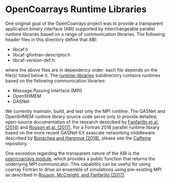 OpenCoarrays Runtime Libraries
==============================

One original goal of the OpenCoarrays project was to provide a transparent application binary interface (ABI) supported by interchangeable parallel runtime libraries based on a range of communication libraries.  The following header files in this directory define that ABI:

* libcaf.h
* libcaf-gfortran-descriptor.h
* libcaf-version-def.h: 

where the above files are in dependency order: each file depends on the file(s) listed below it.  The [runtime-libraries](./runtime-libraries) subdirectory contains runtimes based on the following communication libraries:

* Message Passing Interface (MPI)
* OpenSHMEM
* GASNet

We currently maintain, build, and test only the MPI runtime.  The GASNet and OpenSHMEM runtime library source code serve only to provide detailed, open-source documentation of the research described by [Fanfarillo et al. (2014)] and [Rouson et al. (2017)].  For a Fortran 2018 parallel runtime library based on the more recent GASNet-EX exascale networking middleware described by [Bonachea and Hargrove (2018)], please see the [Caffeine] repository.

One exception regarding the transparent nature of the ABI is the [opencoarrays module], which provides a public function that returns the underlying MPI communicator. This capability can be useful for using coarray Fortran to drive an ensemble of simulations using pre-existing MPI as described in [Rouson, McCreight, and Fanfarillo (2017)].

[Fanfarillo et al. (2014)]: http://dx.doi.org/10.1145/2676870.2676876
[Rouson et al. (2017)]: https://doi.org/10.1145/3144779.3169104
[Bonachea and Hargrove (2018)]: https://doi.org/10.25344/S4QP4W
[Caffeine]: https://go.lbl.gov/caffeine
[opencoarrays module]: ./runtime-libraries/mpi/opencoarrays.F90
[Rouson, McCreight, and Fanfarillo (2017)]: https://doi.org/10.1145/3144779.3169110
